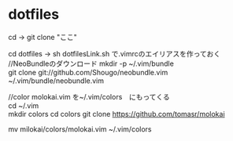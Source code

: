 # dotfiles
cd -> git clone "ここ"  

cd dotfiles -> sh dotfilesLink.sh で.vimrcのエイリアスを作っておく
//NeoBundleのダウンロード
mkdir -p ~/.vim/bundle  
git clone git://github.com/Shougo/neobundle.vim ~/.vim/bundle/neobundle.vim  

//color molokai.vim を~/.vim/colors　にもってくる  
cd ~/.vim  
mkdir colors
cd colors
git clone https://github.com/tomasr/molokai  

mv milokai/colors/molokai.vim ~/.vim/colors  

